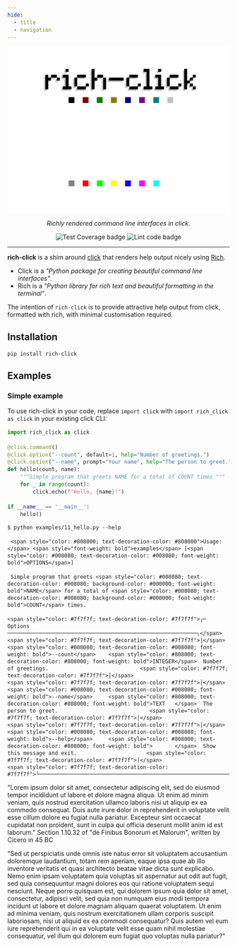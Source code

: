 ```yaml
---
hide:
  - title
  - navigation
---
```


<style>
  .md-typeset h1,
  .md-content__button {
    display: none;
  }
</style>

<p align="center">
<img src="images/rich-click-logo.png#only-light" align="center">
<img src="images/rich-click-logo-darkmode.png#only-dark" align="center">
</p>
<p align="center">
    <em>Richly rendered command line interfaces in click.</em>
</p>
<p align="center">
    <img src="https://github.com/ewels/rich-click/workflows/Test%20Coverage/badge.svg" alt="Test Coverage badge">
    <img src="https://github.com/ewels/rich-click/workflows/Lint%20code/badge.svg" alt="Lint code badge">
</p>

---

**rich-click** is a shim around [click](https://click.palletsprojects.com/) that renders help output nicely using [Rich](https://github.com/Textualize/rich).

- Click is a _"Python package for creating beautiful command line interfaces"_.
- Rich is a _"Python library for rich text and beautiful formatting in the terminal"_.

The intention of `rich-click` is to provide attractive help output from
click, formatted with rich, with minimal customisation required.

## Installation

```console
pip install rich-click
```

## Examples

### Simple example

To use rich-click in your code, replace `import click` with `import rich_click as click` in your existing click CLI:

```python
import rich_click as click

@click.command()
@click.option("--count", default=1, help="Number of greetings.")
@click.option("--name", prompt="Your name", help="The person to greet.")
def hello(count, name):
    """Simple program that greets NAME for a total of COUNT times."""
    for _ in range(count):
        click.echo(f"Hello, {name}!")

if __name__ == '__main__':
    hello()
```

<div class="termy">

```console
$ python examples/11_hello.py --help

 <span style="color: #808000; text-decoration-color: #808000">Usage:</span> <span style="font-weight: bold">examples</span> [<span style="color: #008080; text-decoration-color: #008080; font-weight: bold">OPTIONS</span>]

 Simple program that greets <span style="color: #008080; text-decoration-color: #008080; background-color: #000000; font-weight: bold">NAME</span> for a total of <span style="color: #008080; text-decoration-color: #008080; background-color: #000000; font-weight: bold">COUNT</span> times.

<span style="color: #7f7f7f; text-decoration-color: #7f7f7f">╭─ Options ────────────────────────────────────────────────────────────╮</span>
<span style="color: #7f7f7f; text-decoration-color: #7f7f7f">│</span> <span style="color: #008080; text-decoration-color: #008080; font-weight: bold">--count</span>    <span style="color: #808000; text-decoration-color: #808000; font-weight: bold">INTEGER</span>  Number of greetings.                             <span style="color: #7f7f7f; text-decoration-color: #7f7f7f">│</span>
<span style="color: #7f7f7f; text-decoration-color: #7f7f7f">│</span> <span style="color: #008080; text-decoration-color: #008080; font-weight: bold">--name</span>     <span style="color: #808000; text-decoration-color: #808000; font-weight: bold">TEXT   </span>  The person to greet.                             <span style="color: #7f7f7f; text-decoration-color: #7f7f7f">│</span>
<span style="color: #7f7f7f; text-decoration-color: #7f7f7f">│</span> <span style="color: #008080; text-decoration-color: #008080; font-weight: bold">--help</span>     <span style="color: #808000; text-decoration-color: #808000; font-weight: bold">       </span>  Show this message and exit.                      <span style="color: #7f7f7f; text-decoration-color: #7f7f7f">│</span>
<span style="color: #7f7f7f; text-decoration-color: #7f7f7f">╰──────────────────────────────────────────────────────────────────────╯</span>

```

</div>

"Lorem ipsum dolor sit amet, consectetur adipiscing elit, sed do eiusmod tempor incididunt ut labore et dolore magna aliqua. Ut enim ad minim veniam, quis nostrud exercitation ullamco laboris nisi ut aliquip ex ea commodo consequat. Duis aute irure dolor in reprehenderit in voluptate velit esse cillum dolore eu fugiat nulla pariatur. Excepteur sint occaecat cupidatat non proident, sunt in culpa qui officia deserunt mollit anim id est laborum."
Section 1.10.32 of "de Finibus Bonorum et Malorum", written by Cicero in 45 BC

"Sed ut perspiciatis unde omnis iste natus error sit voluptatem accusantium doloremque laudantium, totam rem aperiam, eaque ipsa quae ab illo inventore veritatis et quasi architecto beatae vitae dicta sunt explicabo. Nemo enim ipsam voluptatem quia voluptas sit aspernatur aut odit aut fugit, sed quia consequuntur magni dolores eos qui ratione voluptatem sequi nesciunt. Neque porro quisquam est, qui dolorem ipsum quia dolor sit amet, consectetur, adipisci velit, sed quia non numquam eius modi tempora incidunt ut labore et dolore magnam aliquam quaerat voluptatem. Ut enim ad minima veniam, quis nostrum exercitationem ullam corporis suscipit laboriosam, nisi ut aliquid ex ea commodi consequatur? Quis autem vel eum iure reprehenderit qui in ea voluptate velit esse quam nihil molestiae consequatur, vel illum qui dolorem eum fugiat quo voluptas nulla pariatur?"
